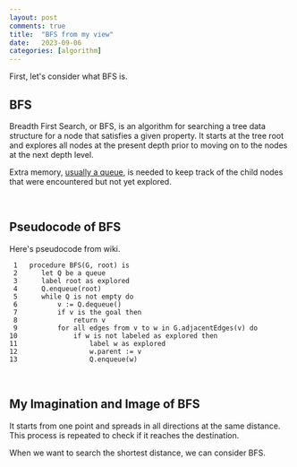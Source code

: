 ```yaml
---
layout: post
comments: true
title:  "BFS from my view"
date:   2023-09-06 
categories: [algorithm]
---
```


First, let's consider what BFS is. 

## BFS

Breadth First Search, or BFS, is an algorithm for searching a tree data structure for a node that satisfies a given property. It starts at the tree root and explores all nodes at the present depth prior to moving on to the nodes at the next depth level.

Extra memory, <U>usually a queue</U>, is needed to keep track of the child nodes that were encountered but not yet explored.



<br>

## Pseudocode of BFS

Here's pseudocode from wiki.

```
 1   procedure BFS(G, root) is
 2      let Q be a queue
 3      label root as explored
 4      Q.enqueue(root)
 5      while Q is not empty do
 6          v := Q.dequeue()
 7          if v is the goal then
 8              return v
 9          for all edges from v to w in G.adjacentEdges(v) do 
10              if w is not labeled as explored then
11                  label w as explored
12                  w.parent := v
13                  Q.enqueue(w)
```


<br>


## My Imagination and Image of BFS


It starts from one point and spreads in all directions at the same distance. This process is repeated to check if it reaches the destination.

When we want to search the shortest distance, we can consider BFS.


